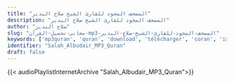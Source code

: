 ```yaml
---
title: "المصحف المجود للقارئ الشيخ صلاح البدير"
description: "المصحف المجود للقارئ الشيخ صلاح البدير"
author: "صلاح البدير"
slug: "مجاني-تحميل-القرآن-mp3-المصحف-المجود-للقارئ-الشيخ-صلاح-البدير"
keywords: ['mp3quran', 'quran', 'download', 'télécharger', 'coran', 'islam', 'Salah', 'Albudair', 'sala7', 'alboudair', 'alboudayr', 'albudayr', 'صلاح', 'البدير', 'قرآن', 'مصحف', 'مرتل', 'مجود', 'القرآن', 'الكريم', 'المصحف', 'المرتل', 'المجود', 'إسلام', 'تحميل']
identifier: "Salah_Albudair_MP3_Quran"
draft: false
---
```


{{< audioPlaylistInternetArchive "Salah_Albudair_MP3_Quran">}}
